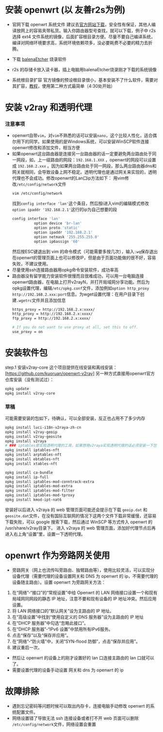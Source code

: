 # 安装 openwrt (以 友善r2s为例)
- 官网下载 openwrt 系统文件
建议去[官方网站下载](https://firmware-selector.openwrt.org/)，安全性有保证，其他人编译放网上的容易夹带私货。输入你路由器型号查找，就可以下载，例子中 r2s 选择 ext4 文件系统的镜像，后面扩容根目录方便。尽量不要自己编译系统，编译对网络环境要求高，系统环境依赖项多，没必要耗费不必要的精力去折腾。

- 下载 [balenaEtcher](https://etcher.balena.io/) 烧录软件
- r2s 的存储卡放入读卡器，插上电脑用balenaEtcher烧录刚才下载的系统镜像
- 系统根目录扩容
官方镜像的预设根目录很小，基本安装不了什么软件，需要对其扩容，[教程](https://www.youtube.com/watch?v=g6fEcavnDCo)，使用第二种方式最简单（4:30处开始）

# 安装 v2ray 和透明代理
### 注意事项
- openwrt自带`vim`，对`vim`不熟悉的话可以安装`nano`，这个比较人性化，适合偶尔用下的同学。如果使用的是Windows系统，可以安装WinSCP软件连接openwrt修改和添加文件，相当方便
- 如果openwrt这台路由器是连接另一台路由器的话一定要避免两台路由处于同一网段，如，上一级路由的网段：`192.168.1.XXX` ，openwrt的网段可以设置成 `192.168.2.xxx` 。因为如果两台路由处于同一网段，那么两台路由器dns和网关就相同，会导致设备上网不稳定。透明代理也是通过网关来实现的，透明代理也不会成功。修改openwrt的Lan口ip方法如下：
  用vim修改`/etc/config/network`文件
  ```bash
  vim /etc/config/network
  ```
  找到`config interface 'lan'`这个条目，然后按i进入vim的编辑模式修改`option ipaddr '192.168.2.1'`这行的ip为自己想要的段
  ```bash
  config interface 'lan'
        	option device 'br-lan'
        	option proto 'static'
        	option ipaddr '192.168.2.1'
        	option netmask '255.255.255.0'
        	option ip6assign '60'
  ```
  然后按ESC键退出到 vim 的命令模式（可能需要多按几次），输入`:wq`保存退出
  在openwrt的管理页面上也可以修改IP，但是由于页面功能做的很不好，容易失败，不建议使用。
- 尽量使用ssh连接路由器用opkg命令安装软件，成功率高
- 路由器没有留学能力安装软件很慢而且很难成功，可以用一台电脑连接openwrt路由器，在电脑上打开v2rayN，并打开局域网分享功能。然后为opkg设置代理，编辑`/etc/opkg.conf`文件，添加例如`option http_proxy http://192.168.2.xxx:port`信息。为wget设置代理：在用户目录下创建`.wgetrc`文件并且添加信息
  ```bash
  https_proxy = http://192.168.2.x:xxxx/
  http_proxy = http://192.168.2.x:xxxx/
  ftp_proxy = http://192.168.2.x:xxxx/
  
  # If you do not want to use proxy at all, set this to off.
  use_proxy = on
  ```

# 安装软件包
step.1 安装v2ray-core
这个项目提供在线安装和离线安装：[https://github.com/kuoruan/openwrt-v2ray]
另一种方式直接用openwrt官方仓库安装（没有测试过）：
```bash
opkg update
opkg install v2ray-core
```



### 草稿
可能需要安装的包如下，待确认，可以全部安装，反正也占用不了多少内存
```bash
opkg install luci-i18n-v2raya-zh-cn
opkg install v2ray-geoip
opkg install v2ray-geosite
opkg install v2raya
# ### iptables是实现透明代理的工具，如果想用v2raya实现透明代理的话必须安装一下包
opkg install iptables-nft
opkg install arptables-nft
opkg install ebtables-nft
opkg install xtables-nft

opkg install ca-bundle
opkg install ip-full
opkg install iptables-mod-conntrack-extra
opkg install iptables-mod-extra
opkg install iptables-mod-filter
opkg install iptables-mod-tproxy
opkg install kmod-ipt-nat6
```

安装好以后进入 v2raya 的 web 管理页面可能还会提示在下载 `geoip.dat` 和 `geosite.dat`文件，在没有国际互联网的情况下这两个文件下载非常缓慢，还容易下载失败，可以 google 搜索下载，然后通过 WinSCP 等方式传入 openwrt 的 /usr/share/v2ray目录下。
进入 v2raya 的 web 管理页面，添加好代理节点后再进入右上角“设置”里，设置一下透明代理。

# openwrt 作为旁路网关使用
- 旁路网关（网上也流传叫旁路由、独臂路由等），使用比较灵活，可以实现分设备代理（需要代理的设备设置网关和 DNS 为 openwrt 的 ip，不需要代理的设备随主路由）。设置 openwrt 为旁路网关方法：
1. 在“网络”-“接口”的“常规设置”中给 Openwrt 的 LAN 网络接口设置一个和现有局域网同网段的静态 IP 地址，注意不要和现有设备的 IP 地址冲突。然后应用设置。
2. 将 LAN 网络接口的“默认网关”设为主路由的 IP 地址。
3. 在“高级设置”中找到“使用自定义的 DNS 服务器”设为主路由的 IP 地址
4. 在“DHCP 服务器”中勾选“忽略此接口”。
5. 在“DHCP 服务器”-“IPv6 设置”中禁用所有IPv6服务。
6. 点击“保存”以及“保存并应用”。
7. 在“网络”-“防火墙”中，关闭“SYN-flood 防御”，点击“保存并应用”。
8. 建议重启一次。

- 然后让 openwrt 的设备上的刚才设置好的 lan 口连接主路由的 lan 口就可以了。
- 需要设置代理的设备手动设置 网关和 dns 为 openwrt 的 ip

# 故障排除
- 遇到忘记密码等问题时候可以取出内存卡，连接电脑手动修改 openwrt 的系统配置文件。
- 网络设置错了导致无法 ssh 连接设备或者打不开 web 页面可以删除 `/etc/config/network`文件，网络设置会重置

